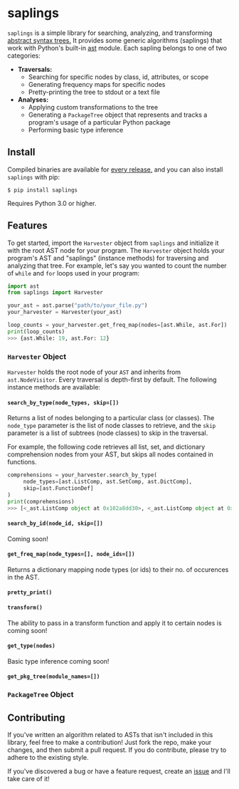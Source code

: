 # saplings

`saplings` is a simple library for searching, analyzing, and transforming [abstract syntax trees.](https://en.wikipedia.org/wiki/Abstract_syntax_tree) It provides some generic algorithms (saplings) that work with Python's built-in [ast](https://docs.python.org/3/library/ast.html) module. Each sapling belongs to one of two categories:
* __Traversals:__ 
  * Searching for specific nodes by class, id, attributes, or scope
  * Generating frequency maps for specific nodes
  * Pretty-printing the tree to stdout or a text file
* __Analyses:__ 
  * Applying custom transformations to the tree
  * Generating a `PackageTree` object that represents and tracks a program's usage of a particular Python package
  * Performing basic type inference

## Install

Compiled binaries are available for [every release,](https://github.com/shobrook/saplings/releases) and you can also install `saplings` with pip:

`$ pip install saplings`

Requires Python 3.0 or higher.

## Features

To get started, import the `Harvester` object from `saplings` and initialize it with the root AST node for your program. The `Harvester` object holds your program's AST and "saplings" (instance methods) for traversing and analyzing that tree. For example, let's say you wanted to count the number of `while` and `for` loops used in your program:

```python
import ast
from saplings import Harvester

your_ast = ast.parse("path/to/your_file.py")
your_harvester = Harvester(your_ast)

loop_counts = your_harvester.get_freq_map(nodes=[ast.While, ast.For])
print(loop_counts)
>>> {ast.While: 19, ast.For: 12}
```

### `Harvester` Object

`Harvester` holds the root node of your `AST` and inherits from `ast.NodeVisitor`. Every traversal is depth-first by default. The following instance methods are available:

#### `search_by_type(node_types, skip=[])`

Returns a list of nodes belonging to a particular class (or classes). The `node_type` parameter is the list of node classes to retrieve, and the `skip` parameter is a list of subtrees (node classes) to skip in the traversal.

For example, the following code retrieves all list, set, and dictionary comprehension nodes from your AST, but skips all nodes contained in functions.

```python
comprehensions = your_harvester.search_by_type(
     node_types=[ast.ListComp, ast.SetComp, ast.DictComp], 
     skip=[ast.FunctionDef]
)
print(comprehensions)
>>> [<_ast.ListComp object at 0x102a8dd30>, <_ast.ListComp object at 0x102b1a128>, <_ast.DictComp object at 0x102c2b142>]
```

#### `search_by_id(node_id, skip=[])`

Coming soon! 

#### `get_freq_map(node_types=[], node_ids=[])`

Returns a dictionary mapping node types (or ids) to their no. of occurences in the AST.


<!--`nodes` is an optional parameter. By default, `get_freq_maps()` will return a dictionary of literals, comprehensions, etc.-->

#### `pretty_print()`

#### `transform()`

The ability to pass in a transform function and apply it to certain nodes is coming soon!

#### `get_type(nodes)`

Basic type inference coming soon!

#### `get_pkg_tree(module_names=[])`

<!--(See below for more details)-->

### `PackageTree` Object

<!--- flatten() instance method-->

## Contributing

If you've written an algorithm related to ASTs that isn't included in this library, feel free to make a contribution! Just fork the repo, make your changes, and then submit a pull request. If you do contribute, please try to adhere to the existing style. <!--Give actual instructions for where in the file you should contribute-->

If you've discovered a bug or have a feature request, create an [issue](https://github.com/shobrook/saplings/issues/new) and I'll take care of it!

